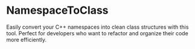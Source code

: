 # NamespaceToClass
Easily convert your C++ namespaces into clean class structures with this tool. Perfect for developers who want to refactor and organize their code more efficiently.
